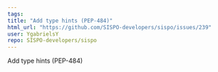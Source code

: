 ```yaml
---
tags: 
title: "Add type hints (PEP-484)"
html_url: "https://github.com/SISPO-developers/sispo/issues/239"
user: YgabrielsY
repo: SISPO-developers/sispo
---
```


Add type hints (PEP-484)